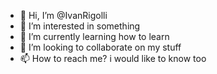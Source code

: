 - 👋 Hi, I’m @IvanRigolli
- 👀 I’m interested in something
- 🌱 I’m currently learning how to learn
- 💞️ I’m looking to collaborate on my stuff
- 📫 How to reach me? i would like to know too

<!---
IvanRigolli/IvanRigolli is a ✨ special ✨ repository because its `README.md` (this file) appears on your GitHub profile.
You can click the Preview link to take a look at your changes.
--->
